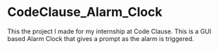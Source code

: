 # CodeClause_Alarm_Clock
This the project I made for my internship at Code Clause.
This is a GUI based Alarm Clock that gives a prompt as the alarm is triggered.
